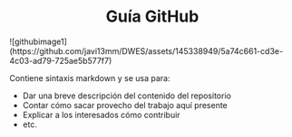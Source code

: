 <h1 align="center"> Guía GitHub </h1>
![githubimage1](https://github.com/javi13mm/DWES/assets/145338949/5a74c661-cd3e-4c03-ad79-725ae5b577f7)

Contiene sintaxis markdown y se usa para:

* Dar una breve descripción del contenido del repositorio
* Contar cómo sacar provecho del trabajo aquí presente
* Explicar a los interesados cómo contribuir
* etc.
